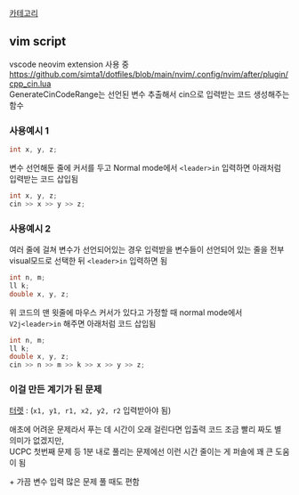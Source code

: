 [카테고리](/README.md)
## vim script
vscode neovim extension 사용 중   
https://github.com/simta1/dotfiles/blob/main/nvim/.config/nvim/after/plugin/cpp_cin.lua   
GenerateCinCodeRange는 선언된 변수 추출해서 cin으로 입력받는 코드 생성해주는 함수   

### 사용예시 1
```cpp
int x, y, z;
```
변수 선언해둔 줄에 커서를 두고 Normal mode에서 `<leader>in` 입력하면 아래처럼 입력받는 코드 삽입됨
```cpp
int x, y, z;
cin >> x >> y >> z;
```

### 사용예시 2
여러 줄에 걸쳐 변수가 선언되어있는 경우 입력받을 변수들이 선언되어 있는 줄을 전부 visual모드로 선택한 뒤 `<leader>in` 입력하면 됨

```cpp
int n, m;
ll k;
double x, y, z;
```
위 코드의 맨 윗줄에 마우스 커서가 있다고 가정할 때 normal mode에서 `V2j<leader>in` 해주면 아래처럼 코드 삽입됨
```cpp
int n, m;
ll k;
double x, y, z;
cin >> n >> m >> k >> x >> y >> z;
```

### 이걸 만든 계기가 된 문제
[터렛](https://www.acmicpc.net/problem/1002) : (`x1, y1, r1, x2, y2, r2` 입력받아야 됨)   

애초에 어려운 문제라서 푸는 데 시간이 오래 걸린다면 입출력 코드 조금 빨리 짜도 별 의미가 없겠지만,   
UCPC 첫번째 문제 등 1분 내로 풀리는 문제에선 이런 시간 줄이는 게 퍼솔에 꽤 큰 도움이 됨   

\+ 가끔 변수 입력 많은 문제 풀 때도 편함   
